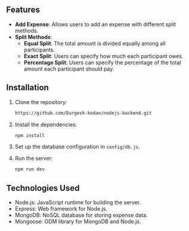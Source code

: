 ## Features

- **Add Expense**: Allows users to add an expense with different split methods.
- **Split Methods**:
  - **Equal Split**: The total amount is divided equally among all participants.
  - **Exact Split**: Users can specify how much each participant owes.
  - **Percentage Split**: Users can specify the percentage of the total amount each participant should pay.

## Installation

1. Clone the repository:

   ```bash
   https://github.com/Durgesh-kodan/nodejs-backend.git

   ```

2. Install the dependencies:

   ```bash
   npm install
   ```

3. Set up the database configuration in `config/db.js`.

4. Run the server:
   ```bash
   npm run dev
   ```

## Technologies Used

- Node.js: JavaScript runtime for building the server.
- Express: Web framework for Node.js.
- MongoDB: NoSQL database for storing expense data.
- Mongoose: ODM library for MongoDB and Node.js.
